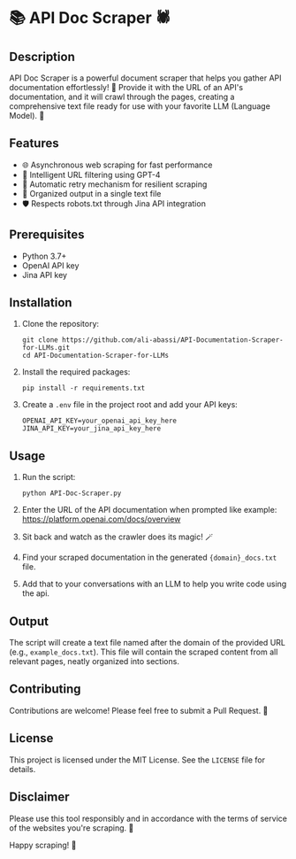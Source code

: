 # 📚 API Doc Scraper 🕷️

## Description

API Doc Scraper is a powerful document scraper that helps you gather API documentation effortlessly! 🚀 Provide it with the URL of an API's documentation, and it will crawl through the pages, creating a comprehensive text file ready for use with your favorite LLM (Language Model). 🤖

## Features

- 🌐 Asynchronous web scraping for fast performance
- 🧠 Intelligent URL filtering using GPT-4
- 🔄 Automatic retry mechanism for resilient scraping
- 📁 Organized output in a single text file
- 🛡️ Respects robots.txt through Jina API integration

## Prerequisites

- Python 3.7+
- OpenAI API key
- Jina API key

## Installation

1. Clone the repository:
   ```
   git clone https://github.com/ali-abassi/API-Documentation-Scraper-for-LLMs.git
   cd API-Documentation-Scraper-for-LLMs
   ```

2. Install the required packages:
   ```
   pip install -r requirements.txt
   ```

3. Create a `.env` file in the project root and add your API keys:
   ```
   OPENAI_API_KEY=your_openai_api_key_here
   JINA_API_KEY=your_jina_api_key_here
   ```

## Usage

1. Run the script:
   ```
   python API-Doc-Scraper.py
   ```

2. Enter the URL of the API documentation when prompted like example: https://platform.openai.com/docs/overview

3. Sit back and watch as the crawler does its magic! 🪄

4. Find your scraped documentation in the generated `{domain}_docs.txt` file.

5. Add that to your conversations with an LLM to help you write code using the api. 

## Output

The script will create a text file named after the domain of the provided URL (e.g., `example_docs.txt`). This file will contain the scraped content from all relevant pages, neatly organized into sections.

## Contributing

Contributions are welcome! Please feel free to submit a Pull Request. 🤝

## License

This project is licensed under the MIT License. See the `LICENSE` file for details.

## Disclaimer

Please use this tool responsibly and in accordance with the terms of service of the websites you're scraping. 🙏

Happy scraping! 🎉
